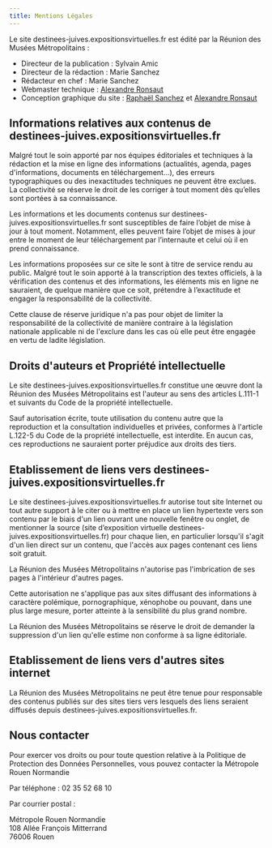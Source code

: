 ```yaml
---
title: Mentions Légales
---
```


Le site destinees-juives.expositionsvirtuelles.fr est édité par la Réunion des Musées Métropolitains :

- Directeur de la publication : Sylvain Amic
- Directeur de la rédaction : Marie Sanchez
- Rédacteur en chef : Marie Sanchez
- Webmaster technique : [Alexandre Ronsaut](https://apollonet.fr)
- Conception graphique du site : [Raphaël Sanchez](https://raphaelsanchez.design/) et [Alexandre Ronsaut](https://apollonet.fr)

## Informations relatives aux contenus de destinees-juives.expositionsvirtuelles.fr

Malgré tout le soin apporté par nos équipes éditoriales et techniques à la rédaction et la mise en ligne des informations (actualités, agenda, pages d'informations, documents en téléchargement...), des erreurs typographiques ou des inexactitudes techniques ne peuvent être exclues. La collectivité se réserve le droit de les corriger à tout moment dès qu’elles sont portées à sa connaissance.

Les informations et les documents contenus sur destinees-juives.expositionsvirtuelles.fr sont susceptibles de faire l’objet de mise à jour à tout moment. Notamment, elles peuvent faire l’objet de mises à jour entre le moment de leur téléchargement par l’internaute et celui où il en prend connaissance.

Les informations proposées sur ce site le sont à titre de service rendu au public. Malgré tout le soin apporté à la transcription des textes officiels, à la vérification des contenus et des informations, les éléments mis en ligne ne sauraient, de quelque manière que ce soit, prétendre à l’exactitude et engager la responsabilité de la collectivité.

Cette clause de réserve juridique n'a pas pour objet de limiter la responsabilité de la collectivité de manière contraire à la législation nationale applicable ni de l'exclure dans les cas où elle peut être engagée en vertu de ladite législation.

## Droits d'auteurs et Propriété intellectuelle

Le site destinees-juives.expositionsvirtuelles.fr constitue une œuvre dont la Réunion des Musées Métropolitains est l'auteur au sens des articles L.111-1 et suivants du Code de la propriété intellectuelle.

Sauf autorisation écrite, toute utilisation du contenu autre que la reproduction et la consultation individuelles et privées, conformes à l'article L.122-5 du Code de la propriété intellectuelle, est interdite. En aucun cas, ces reproductions ne sauraient porter préjudice aux droits des tiers.

## Etablissement de liens vers destinees-juives.expositionsvirtuelles.fr

Le site destinees-juives.expositionsvirtuelles.fr autorise tout site Internet ou tout autre support à le citer ou à mettre en place un lien hypertexte vers son contenu par le biais d'un lien ouvrant une nouvelle fenêtre ou onglet, de mentionner la source (site d’exposition virtuelle destinees-juives.expositionsvirtuelles.fr) pour chaque lien, en particulier lorsqu'il s'agit d'un lien direct sur un contenu, que l'accès aux pages contenant ces liens soit gratuit.

La Réunion des Musées Métropolitains n'autorise pas l'imbrication de ses pages à l'intérieur d'autres pages.

Cette autorisation ne s'applique pas aux sites diffusant des informations à caractère polémique, pornographique, xénophobe ou pouvant, dans une plus large mesure, porter atteinte à la sensibilité du plus grand nombre.

La Réunion des Musées Métropolitains se réserve le droit de demander la suppression d'un lien qu'elle estime non conforme à sa ligne éditoriale.

## Etablissement de liens vers d'autres sites internet

La Réunion des Musées Métropolitains ne peut être tenue pour responsable des contenus publiés sur des sites tiers vers lesquels des liens seraient diffusés depuis destinees-juives.expositionsvirtuelles.fr.

## Nous contacter

Pour exercer vos droits ou pour toute question relative à la Politique de Protection des Données Personnelles, vous pouvez contacter la Métropole Rouen Normandie

Par téléphone : 02 35 52 68 10

Par courrier postal :

Métropole Rouen Normandie  
108 Allée François Mitterrand  
76006 Rouen